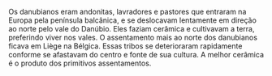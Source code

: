 ﻿Os danubianos eram andonitas, lavradores e pastores que entraram na Europa pela península balcânica, e se deslocavam lentamente em direção ao norte pelo vale do Danúbio. Eles faziam cerâmica e cultivavam a terra, preferindo viver nos vales. O assentamento mais ao norte dos danubianos ficava em Liège na Bélgica. Essas tribos se deterioraram rapidamente conforme se afastavam do centro e fonte de sua cultura. A melhor cerâmica é o produto dos primitivos assentamentos. 